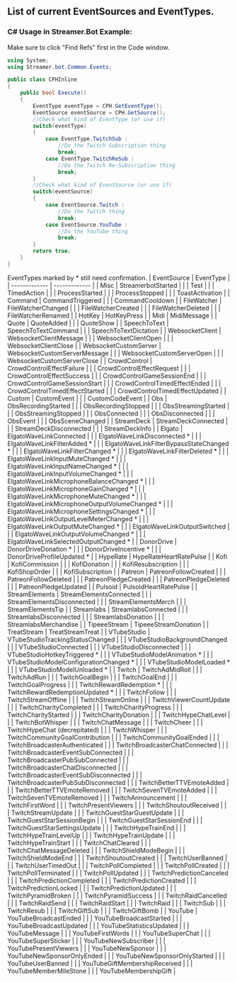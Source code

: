 ## List of current EventSources and EventTypes.
### C# Usage in Streamer.Bot Example:
Make sure to click "Find Refs" first in the Code window.
```csharp
using System;
using Streamer.bot.Common.Events;

public class CPHInline
{
	public bool Execute()
	{
		EventType eventType = CPH.GetEventType();
		EventSource eventSource = CPH.GetSource();
		//Check what kind of EventType (or use if)
		switch(eventType)
		{
			case EventType.TwitchSub :
				//Do the Twitch Subscription thing
				break;
			case EventType.TwitchReSub :
				//Do the Twitch Re-Subscription thing
				break;
		}
		//Check what kind of EventSource (or use if)
		switch(eventSource)
		{
			case EventSource.Twitch :
				//Do the Twitch thing
				break;
			case EventSource.YouTube :
				//Do the YouTube thing
				break;
		}
		return true;
	}
}
```


EventTypes marked by * still need confirmation.
| EventSource  | EventType |
| ------------- | ------------- |
| Misc         | StreamerbotStarted  |
|              | Test  |
|              | TimedAction  |
|              | ProcessStarted |
|              | ProcessStopped |
|              | ToastActivation |
| Command      | CommandTriggered  |
|              | CommandCooldown  |
| FileWatcher  | FileWatcherChanged  |
|              | FileWatcherCreated  |
|              | FileWatcherDeleted  |
|              | FileWatcherRenamed  |
| HotKey       | HotKeyPress  |
| Midi         | MidiMessage  |
| Quote        | QuoteAdded  |
|              | QuoteShow  |
| SpeechToText | SpeechToTextCommand  |
|              | SpeechToTextDictation  |
| WebsocketClient | WebsocketClientMessage  |
|              | WebsocketClientOpen  |
|              | WebsocketClientClose  |
| WebsocketCustomServer | WebsocketCustomServerMessage  |
|              | WebsocketCustomServerOpen  |
|              | WebsocketCustomServerClose  |
| CrowdControl | CrowdControlEffectFailure  |
|              | CrowdControlEffectRequest  |
|              | CrowdControlEffectSuccess  |
|              | CrowdControlGameSessionEnd  |
|              | CrowdControlGameSessionStart  |
|              | CrowdControlTimedEffectEnded  |
|              | CrowdControlTimedEffectStarted  |
|              | CrowdControlTimedEffectUpdated  |
| Custom       | CustomEvent  |
|              | CustomCodeEvent  |
| Obs          | ObsRecordingStarted  |
|              | ObsRecordingStopped  |
|              | ObsStreamingStarted  |
|              | ObsStreamingStopped  |
|              | ObsConnected  |
|              | ObsDisconnected  |
|              | ObsEvent  |
|              | ObsSceneChanged  |
| StreamDeck   | StreamDeckConnected  |
|              | StreamDeckDisconnected  |
|              | StreamDeckInfo  |
| Elgato       | ElgatoWaveLinkConnected  |
|              | ElgatoWaveLinkDisconnected *  |
|              | ElgatoWaveLinkFilterAdded *  |
|              | ElgatoWaveLinkFilterBypassStateChanged *  |
|              | ElgatoWaveLinkFilterChanged *  |
|              | ElgatoWaveLinkFilterDeleted *  |
|              | ElgatoWaveLinkInputMuteChanged *  |
|              | ElgatoWaveLinkInputNameChanged *  |
|              | ElgatoWaveLinkInputVolumeChanged *  |
|              | ElgatoWaveLinkMicrophoneBalanceChanged *  |
|              | ElgatoWaveLinkMicrophoneGainChanged *  |
|              | ElgatoWaveLinkMicrophoneMuteChanged *  |
|              | ElgatoWaveLinkMicrophoneOutputVolumeChanged *  |
|              | ElgatoWaveLinkMicrophoneSettingsChanged *  |
|              | ElgatoWaveLinkOutputLevelMeterChanged *  |
|              | ElgatoWaveLinkOutputMuteChanged *  |
|              | ElgatoWaveLinkOutputSwitched  |
|              | ElgatoWaveLinkOutputVolumeChanged *  |
|              | ElgatoWaveLinkSelectedOutputChanged *  |
| DonorDrive   | DonorDriveDonation *  |
|              | DonorDriveIncentive *  |
|              | DonorDriveProfileUpdated *  |
| HypeRate     | HypeRateHeartRatePulse  |
| Kofi         | KofiCommission  |
|              | KofiDonation  |
|              | KofiResubscription  |
|              | KofiShopOrder  |
|              | KofiSubscription  |
| Patreon      | PatreonFollowCreated  |
|              | PatreonFollowDeleted  |
|              | PatreonPledgeCreated  |
|              | PatreonPledgeDeleted  |
|              | PatreonPledgeUpdated  |
| Pulsoid      | PulsoidHeartRatePulse  |
| StreamElements | StreamElementsConnected  |
|              | StreamElementsDisconnected  |
|              | StreamElementsMerch  |
|              | StreamElementsTip  |
| Streamlabs   | StreamlabsConnected  |
|              | StreamlabsDisconnected  |
|              | StreamlabsDonation  |
|              | StreamlabsMerchandise  |
| TipeeeStream | TipeeeStreamDonation  |
| TreatStream  | TreatStreamTreat  |
| VTubeStudio  | VTubeStudioTrackingStatusChanged  |
|              | VTubeStudioBackgroundChanged  |
|              | VTubeStudioConnected  |
|              | VTubeStudioDisconnected  |
|              | VTubeStudioHotkeyTriggered *  |
|              | VTubeStudioModelAnimation *  |
|              | VTubeStudioModelConfigurationChanged *  |
|              | VTubeStudioModelLoaded *  |
|              | VTubeStudioModelUnloaded *  |
| Twitch       | TwitchAdMidRoll  |
|              | TwitchAdRun  |
|              | TwitchGoalBegin  |
|              | TwitchGoalEnd  |
|              | TwitchGoalProgress  |
|              | TwitchRewardRedemption *  |
|              | TwitchRewardRedemptionUpdated *  |
|              | TwitchFollow  |
|              | TwitchStreamOffline  |
|              | TwitchStreamOnline  |
|              | TwitchViewerCountUpdate  |
|              | TwitchCharityCompleted  |
|              | TwitchCharityProgress  |
|              | TwitchCharityStarted  |
|              | TwitchCharityDonation  |
|              | TwitchHypeChatLevel  |
|              | TwitchBotWhisper  |
|              | TwitchChatMessage  |
|              | TwitchCheer  |
|              | TwitchHypeChat (decrepitated) |
|              | TwitchWhisper  |
|              | TwitchCommunityGoalContribution  |
|              | TwitchCommunityGoalEnded  |
|              | TwitchBroadcasterAuthenticated  |
|              | TwitchBroadcasterChatConnected  |
|              | TwitchBroadcasterEventSubConnected  |
|              | TwitchBroadcasterPubSubConnected  |
|              | TwitchBroadcasterChatDisconnected  |
|              | TwitchBroadcasterEventSubDisconnected  |
|              | TwitchBroadcasterPubSubDisconnected  |
|              | TwitchBetterTTVEmoteAdded  |
|              | TwitchBetterTTVEmoteRemoved  |
|              | TwitchSevenTVEmoteAdded  |
|              | TwitchSevenTVEmoteRemoved  |
|              | TwitchAnnouncement  |
|              | TwitchFirstWord  |
|              | TwitchPresentViewers  |
|              | TwitchShoutoutReceived  |
|              | TwitchStreamUpdate  |
|              | TwitchGuestStarGuestUpdate  |
|              | TwitchGuestStarSessionBegin  |
|              | TwitchGuestStarSessionEnd  |
|              | TwitchGuestStarSettingsUpdate  |
|              | TwitchHypeTrainEnd  |
|              | TwitchHypeTrainLevelUp  |
|              | TwitchHypeTrainUpdate  |
|              | TwitchHypeTrainStart  |
|              | TwitchChatCleared  |
|              | TwitchChatMessageDeleted  |
|              | TwitchShieldModeBegin  |
|              | TwitchShieldModeEnd  |
|              | TwitchShoutoutCreated  |
|              | TwitchUserBanned  |
|              | TwitchUserTimedOut  |
|              | TwitchPollCompleted  |
|              | TwitchPollCreated  |
|              | TwitchPollTerminated  |
|              | TwitchPollUpdated  |
|              | TwitchPredictionCanceled  |
|              | TwitchPredictionCompleted  |
|              | TwitchPredictionCreated  |
|              | TwitchPredictionLocked  |
|              | TwitchPredictionUpdated  |
|              | TwitchPyramidBroken  |
|              | TwitchPyramidSuccess  |
|              | TwitchRaidCancelled  |
|              | TwitchRaidSend  |
|              | TwitchRaidStart  |
|              | TwitchRaid  |
|              | TwitchSub  |
|              | TwitchResub  |
|              | TwitchGiftSub  |
|              | TwitchGiftBomb  |
| YouTube      | YouTubeBroadcastEnded  |
|              | YouTubeBroadcastStarted  |
|              | YouTubeBroadcastUpdated  |
|              | YouTubeStatisticsUpdated  |
|              | YouTubeMessage  |
|              | YouTubeFirstWords  |
|              | YouTubeSuperChat  |
|              | YouTubeSuperSticker  |
|              | YouTubeNewSubscriber  |
|              | YouTubePresentViewers  |
|              | YouTubeNewSponsor  |
|              | YouTubeNewSponsorOnlyEnded  |
|              | YouTubeNewSponsorOnlyStarted  |
|              | YouTubeUserBanned  |
|              | YouTubeGiftMembershipReceived  |
|              | YouTubeMemberMileStone  |
|              | YouTubeMembershipGift  |
